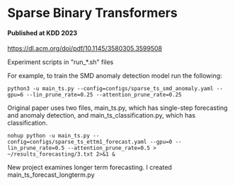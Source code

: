 # Sparse Binary Transformers
#### Published at KDD 2023
https://dl.acm.org/doi/pdf/10.1145/3580305.3599508


Experiment scripts in "run_*.sh" files

For example, to train the SMD anomaly detection model run the following: 
```
python3 -u main_ts.py --config=configs/sparse_ts_smd_anomaly.yaml --gpu=6 --lin_prune_rate=0.25 --attention_prune_rate=0.25
```

Original paper uses two files, main_ts.py, which has single-step forecasting and anomaly detection, and main_ts_classification.py, which has classification.  
```
nohup python -u main_ts.py --config=configs/sparse_ts_ettm1_forecast.yaml --gpu=0 --lin_prune_rate=0.5 --attention_prune_rate=0.5 > ~/results_forecasting/3.txt 2>&1 &

```

New project examines longer term forecasting.  I created main_ts_forecast_longterm.py
